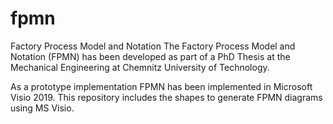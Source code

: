 # fpmn
Factory Process Model and Notation
The Factory Process Model and Notation (FPMN) has been developed as part of a PhD Thesis at the Mechanical Engineering at Chemnitz University of Technology.

As a prototype implementation FPMN has been implemented in Microsoft Visio 2019.
This repository includes the shapes to generate FPMN diagrams using MS Visio.
